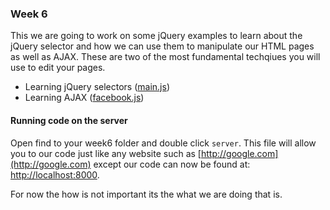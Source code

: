 ### Week 6

This we are going to work on some jQuery examples to learn about the jQuery selector and how we can use them to manipulate our HTML pages as well as AJAX. These are two of the most fundamental techqiues you will use to edit your pages.

- Learning jQuery selectors ([main.js](01_html_and_js/js/main.js))
- Learning AJAX ([facebook.js](01_html_and_js/js/facebook.js))


#### Running code on the server

Open find to your week6 folder and double click `server`. This file will allow you to our code just like any website such as [http://google.com](http://google.com) except our code can now be found at: [http://localhost:8000](http://localhost:8000).

For now the how is not important its the what we are doing that is.